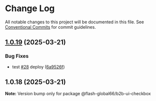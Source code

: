 # Change Log

All notable changes to this project will be documented in this file.
See [Conventional Commits](https://conventionalcommits.org) for commit guidelines.

## [1.0.19](https://github.com/Flash-Global66/b2b-ui-framework/compare/@flash-global66/b2b-ui-checkbox@1.0.18...@flash-global66/b2b-ui-checkbox@1.0.19) (2025-03-21)


### Bug Fixes

* test [#28](https://github.com/Flash-Global66/b2b-ui-framework/issues/28) deploy ([6a9526f](https://github.com/Flash-Global66/b2b-ui-framework/commit/6a9526f986d683e05284d289c3022e35e1c7a590))





## 1.0.18 (2025-03-21)

**Note:** Version bump only for package @flash-global66/b2b-ui-checkbox
